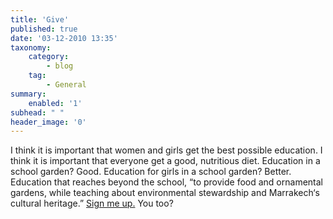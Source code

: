 ```yaml
---
title: 'Give'
published: true
date: '03-12-2010 13:35'
taxonomy:
    category:
        - blog
    tag:
        - General
summary:
    enabled: '1'
subhead: " "
header_image: '0'
---
```


I think it is important that women and girls get the best possible education. I think it is important that everyone get a good, nutritious diet. Education in a school garden? Good. Education for girls in a school garden? Better. Education that reaches beyond the school, “to provide food and ornamental gardens, while teaching about environmental stewardship and Marrakech‘s cultural heritage.” [Sign me up.](https://www.globalgiving.org/projects/gdf-benefit-moroccan-girls-school-garden/) You too?


